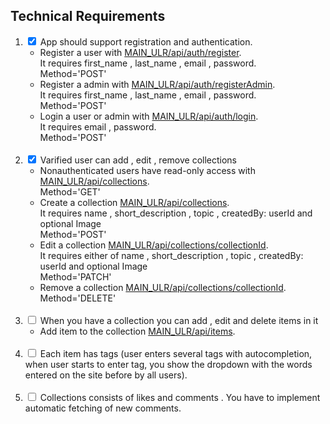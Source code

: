 <h2>Technical Requirements </h2>

<ol>
<li>
 <input checked type="checkbox" id="1"> <label for="1">App should support registration and authentication.</label>
 <ul>
 <li>
    Register a user with <a href="/">MAIN_ULR/api/auth/register</a>. 
    <br /> It requires first_name , last_name , email , password.
    <br /> Method='POST' 
 </li>
  <li>
    Register a admin with <a href="/">MAIN_ULR/api/auth/registerAdmin</a>. 
    <br />  It requires first_name , last_name , email , password.
    <br /> Method='POST' 
 </li>
  <li>
    Login a user or admin with <a href="/">MAIN_ULR/api/auth/login</a>. 
    <br /> It requires email , password.
    <br /> Method='POST' 
 </li>
 </ul>
</li>
 <br />
<li>
 <input checked type="checkbox" id="2"> <label for="2">Varified user can add , edit , remove collections</label>
 <ul>
    <li>
        Nonauthenticated users have read-only access with <a href="/">MAIN_ULR/api/collections</a>. 
        <br /> Method='GET' 
    </li>
    <li>
        Create a collection <a href="/">MAIN_ULR/api/collections</a>. 
        <br> It requires name , short_description , topic , createdBy: userId and optional Image
        <br /> Method='POST' 
    </li>
    <li>
        Edit a collection <a href="/">MAIN_ULR/api/collections/collectionId</a>. 
        <br> It requires either of name , short_description , topic , createdBy: userId and optional Image
        <br /> Method='PATCH' 
    </li>
    <li>
        Remove a collection <a href="/">MAIN_ULR/api/collections/collectionId</a>.
        <br /> Method='DELETE' 
    </li>
 </ul>
</li>
 <br />
<li>
 <input type="checkbox" id="4"> <label for="4">When you have a collection you can add , edit and delete items in it</label>
 <ul>
    <li>
        Add item to the collection <a href="/">MAIN_ULR/api/items</a>.
        <br> 
    </li>
 </ul>

</li>
 <br />
<li>
 <input type="checkbox" id="5"> <label for="5">Each item has tags (user enters several tags with autocompletion, when user starts to enter tag, you show the dropdown with the words entered on the site before by all users).</label>
</li>
 <br />
<li>
 <input type="checkbox" id="6"> <label for="6">Collections consists of likes and comments . You have to implement automatic fetching of new comments.</label>
</li>
</ol>
